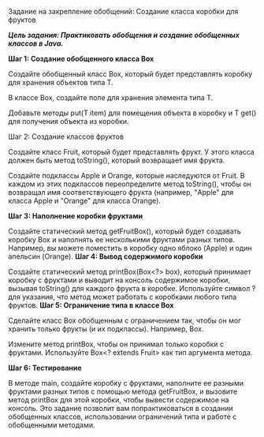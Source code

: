 Задание на закрепление обобщений: Создание класса коробки для фруктов

***Цель задания: Практиковать обобщения и создание обобщенных классов в Java.***

**Шаг 1: Создание обобщенного класса Box**

Создайте обобщенный класс Box<T>, который будет представлять коробку для хранения объектов типа T.

В классе Box, создайте поле для хранения элемента типа T.

Добавьте методы put(T item) для помещения объекта в коробку и T get() для получения объекта из коробки.

Шаг 2: Создание классов фруктов

Создайте класс Fruit, который будет представлять фрукт. У этого класса должен быть метод toString(), который возвращает имя фрукта.

Создайте подклассы Apple и Orange, которые наследуются от Fruit. В каждом из этих подклассов переопределите метод toString(), чтобы он возвращал имя соответствующего фрукта (например, "Apple" для класса Apple и "Orange" для класса Orange).

**Шаг 3: Наполнение коробки фруктами**

Создайте статический метод getFruitBox(), который будет создавать коробку Box<Fruit> и наполнять ее несколькими фруктами разных типов. Например, вы можете поместить в коробку одно яблоко (Apple) и один апельсин (Orange).
**Шаг 4: Вывод содержимого коробки**

Создайте статический метод printBox(Box<?> box), который принимает коробку с фруктами и выводит на консоль содержимое коробки, вызывая toString() для каждого фрукта в коробке. Используйте символ ? для указания, что метод может работать с коробками любого типа фруктов.
**Шаг 5: Ограничение типа в классе Box**

Сделайте класс Box<T> обобщенным с ограничением так, чтобы он мог хранить только фрукты (и их подклассы). Например, Box<T extends Fruit>.

Измените метод printBox, чтобы он принимал только коробки с фруктами. Используйте Box<? extends Fruit> как тип аргумента метода.

**Шаг 6: Тестирование**

В методе main, создайте коробку с фруктами, наполните ее разными фруктами разных типов с помощью метода getFruitBox, и вызовите метод printBox для этой коробки, чтобы вывести содержимое на консоль.
Это задание позволит вам попрактиковаться в создании обобщенных классов, использовании ограничений типа и работе с обобщенными методами.
